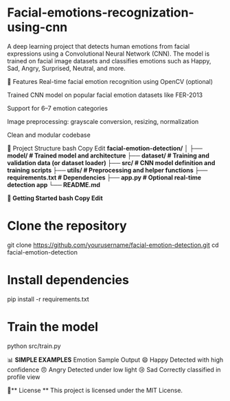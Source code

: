 # Facial-emotions-recognization-using-cnn
A deep learning project that detects human emotions from facial expressions using a Convolutional Neural Network (CNN). The model is trained on facial image datasets and classifies emotions such as Happy, Sad, Angry, Surprised, Neutral, and more.

📌 Features
Real-time facial emotion recognition using OpenCV (optional)

Trained CNN model on popular facial emotion datasets like FER-2013

Support for 6–7 emotion categories

Image preprocessing: grayscale conversion, resizing, normalization

Clean and modular codebase

📂 Project Structure
bash
Copy
Edit
**facial-emotion-detection/**
**│
├── model/              # Trained model and architecture
├── dataset/            # Training and validation data (or dataset loader)
├── src/                # CNN model definition and training scripts
├── utils/              # Preprocessing and helper functions
├── requirements.txt    # Dependencies
├── app.py              # Optional real-time detection app
└── README.md**


**🚀 Getting Started
bash
Copy
Edit**


# Clone the repository
git clone https://github.com/yourusername/facial-emotion-detection.git
cd facial-emotion-detection

# Install dependencies
pip install -r requirements.txt

# Train the model
python src/train.py



📊 **SIMPLE EXAMPLES**
Emotion	Sample Output
😄 Happy	Detected with high confidence
😠 Angry	Detected under low light
😢 Sad	Correctly classified in profile view

📄** License **
This project is licensed under the MIT License.
